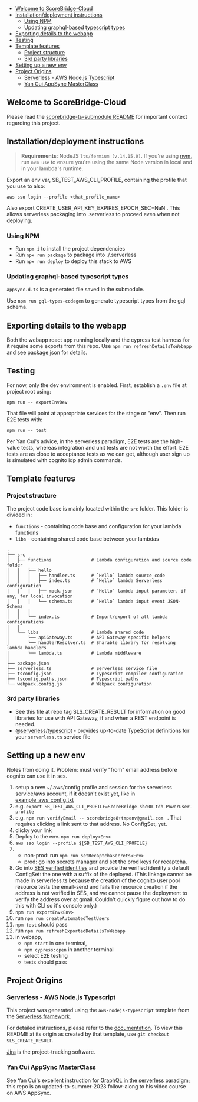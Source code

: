 <!-- TOC start (generated with https://github.com/derlin/bitdowntoc) -->

- [Welcome to ScoreBridge-Cloud](#welcome-to-scorebridge-cloud)
- [Installation/deployment instructions](#installationdeployment-instructions)
   * [Using NPM](#using-npm)
   * [Updating graphql-based typescript types](#updating-graphql-based-typescript-types)
- [Exporting details to the webapp](#exporting-details-to-the-webapp)
- [Testing](#testing)
- [Template features](#template-features)
   * [Project structure](#project-structure)
   * [3rd party libraries](#3rd-party-libraries)
- [Setting up a new env](#setting-up-a-new-env)
- [Project Origins](#project-origins)
   * [Serverless - AWS Node.js Typescript](#serverless---aws-nodejs-typescript)
   * [Yan Cui AppSync MasterClass](#yan-cui-appsync-masterclass)

<!-- TOC end -->

## Welcome to ScoreBridge-Cloud

Please read the [scorebridge-ts-submodule README](https://github.com/timheilman/scorebridge-ts-submodule/blob/main/README.md) for important context regarding this project.

## Installation/deployment instructions

> **Requirements**: NodeJS `lts/fermium (v.14.15.0)`. If you're using [nvm](https://github.com/nvm-sh/nvm), run `nvm use` to ensure you're using the same Node version in local and in your lambda's runtime.

Export an env var, SB_TEST_AWS_CLI_PROFILE, containing the profile that you use to also:

```
aws sso login --profile <that_profile_name>
```

Also export CREATE_USER_API_KEY_EXPIRES_EPOCH_SEC=NaN . This allows serverless packaging into .serverless to proceed even when not deploying.

### Using NPM

- Run `npm i` to install the project dependencies
- Run `npx run package` to package into ./.serverless
- Run `npx run deploy` to deploy this stack to AWS

### Updating graphql-based typescript types

`appsync.d.ts` is a generated file saved in the submodule.

Use `npm run gql-types-codegen` to generate typescript types from the gql schema.

## Exporting details to the webapp

Both the webapp react app running locally and the cypress test harness for it require some exports from this repo. Use `npm run refreshDetailsToWebapp` and see package.json for details.

## Testing

For now, only the dev environment is enabled. First, establish a `.env` file at project root using:

```
npm run -- exportEnvDev
```

That file will point at appropriate services for the stage or "env". Then run E2E tests with:

```
npm run -- test
```

Per Yan Cui's advice, in the serverless paradigm, E2E tests are the high-value tests, whereas integration and unit tests are not worth the effort.  E2E tests are as close to acceptance tests as we can get, although user sign up is simulated with cognito idp admin commands.

## Template features

### Project structure

The project code base is mainly located within the `src` folder. This folder is divided in:

- `functions` - containing code base and configuration for your lambda functions
- `libs` - containing shared code base between your lambdas

```
.
├── src
│   ├── functions               # Lambda configuration and source code folder
│   │   ├── hello
│   │   │   ├── handler.ts      # `Hello` lambda source code
│   │   │   ├── index.ts        # `Hello` lambda Serverless configuration
│   │   │   ├── mock.json       # `Hello` lambda input parameter, if any, for local invocation
│   │   │   └── schema.ts       # `Hello` lambda input event JSON-Schema
│   │   │
│   │   └── index.ts            # Import/export of all lambda configurations
│   │
│   └── libs                    # Lambda shared code
│       └── apiGateway.ts       # API Gateway specific helpers
│       └── handlerResolver.ts  # Sharable library for resolving lambda handlers
│       └── lambda.ts           # Lambda middleware
│
├── package.json
├── serverless.ts               # Serverless service file
├── tsconfig.json               # Typescript compiler configuration
├── tsconfig.paths.json         # Typescript paths
└── webpack.config.js           # Webpack configuration
```

### 3rd party libraries

- See this file at repo tag SLS_CREATE_RESULT for information on good libraries for use with API Gateway, if and when a REST endpoint is needed.
- [@serverless/typescript](https://github.com/serverless/typescript) - provides up-to-date TypeScript definitions for your `serverless.ts` service file

## Setting up a new env

Notes from doing it. Problem: must verify "from" email address before cognito can use it in ses.

1. setup a new ~/.aws/config profile and session for the serverless service/aws account, if it doesn't exist yet, like in [example_aws_config.txt](./example_aws_config.txt)
2. e.g. `export SB_TEST_AWS_CLI_PROFILE=ScoreBridge-sbc00-tdh-PowerUser-profile`
3. e.g. `npm run verifyEmail -- scorebridge8+tmpenv@gmail.com ` . That requires clicking a link sent to that address. No ConfigSet, yet.
4. clicky your link
5. Deploy to the env. `npm run deploy<Env>`
6. `aws sso login --profile ${SB_TEST_AWS_CLI_PROFILE}`
7. - non-prod: run `npm run setRecaptchaSecrets<Env>`
   - prod: go into secrets manager and set the prod keys for recaptcha.
8. Go into [SES verified identities](https://us-west-2.console.aws.amazon.com/ses/home?region=us-west-2#/verified-identities) and provide the verified identity a default ConfigSet: the one with a suffix of the <Env> deployed. (This linkage cannot be made in serverless.ts because the creation of the cognito user pool resource tests the email-send and fails the resource creation if the address is not verified in SES, and we cannot pause the deployment to verify the address over at gmail. Couldn't quickly figure out how to do this with CLI so it's console only.)
9. `npm run exportEnv<Env>`
10. run `npm run createAutomatedTestUsers`
11. `npm test` should pass
12. run `npm run refreshExportedDetailsToWebapp`
13. in webapp,
    - `npm start` in one terminal,
    - `npm cypress:open` in another terminal
    - select E2E testing
    - tests should pass

## Project Origins

### Serverless - AWS Node.js Typescript

This project was generated using the `aws-nodejs-typescript` template from the [Serverless framework](https://www.serverless.com/).

For detailed instructions, please refer to the [documentation](https://www.serverless.com/framework/docs/providers/aws/). To view this README at its origin as created by that template, use `git checkout SLS_CREATE_RESULT`.

[Jira](https://theilman.atlassian.net/jira/software/projects/SCOR/boards/1) is the project-tracking software.

### Yan Cui AppSync MasterClass

See Yan Cui's excellent instruction for [GraphQL in the serverless paradigm](https://appsyncmasterclass.com); this repo is an updated-to-summer-2023 follow-along to his video course on AWS AppSync.


